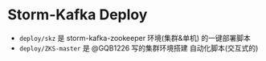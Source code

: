 # Storm-Kafka Deploy

* `deploy/skz` 是 storm-kafka-zookeeper 环境(集群&单机) 的一键部署脚本
* `deploy/ZKS-master` 是 @GQB1226 写的集群环境搭建 自动化脚本(交互式的)
